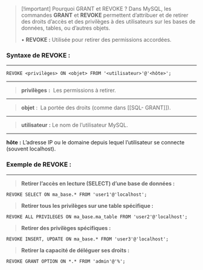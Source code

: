 

> [!important] Pourquoi GRANT et REVOKE ?
> Dans MySQL, les commandes **GRANT** et **REVOKE** permettent d’attribuer et de retirer des droits d’accès et des privilèges à des utilisateurs sur les bases de données, tables, ou d’autres objets.
> 
>• **REVOKE :** Utilisée pour retirer des permissions accordées.


### **Syntaxe de REVOKE** :
---

```
REVOKE <privilèges> ON <objet> FROM '<utilisateur>'@'<hôte>';
```

---
> **privilèges** **:**  Les permissions à retirer.
--- 
> **objet** :  La portée des droits (comme dans [[SQL- GRANT]]).
---
> **utilisateur** **:** Le nom de l’utilisateur MySQL.
---
   **hôte** **:** L’adresse IP ou le domaine depuis lequel l’utilisateur se connecte (souvent localhost).

### **Exemple de REVOKE** :
---

>**Retirer l’accès en lecture (SELECT) d’une base de données :**

```
REVOKE SELECT ON ma_base.* FROM 'user1'@'localhost';
```

>**Retirer tous les privilèges sur une table spécifique :**

```
REVOKE ALL PRIVILEGES ON ma_base.ma_table FROM 'user2'@'localhost';
```

> **Retirer des privilèges spécifiques :**

```
REVOKE INSERT, UPDATE ON ma_base.* FROM 'user3'@'localhost';
```

>**Retirer la capacité de déléguer ses droits :**

```
REVOKE GRANT OPTION ON *.* FROM 'admin'@'%';
```
